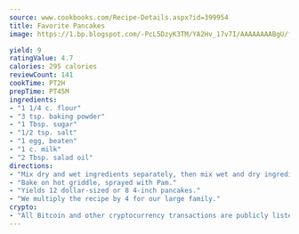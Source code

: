 ```yaml
---
source: www.cookbooks.com/Recipe-Details.aspx?id=399954
title: Favorite Pancakes
image: https://1.bp.blogspot.com/-PcL5DzyK3TM/YA2Hv_17v7I/AAAAAAAABgU/fyHeesSth_IZW9mL5lk6GxJO8cW8ksrGACLcBGAsYHQ/s320/12.png

yield: 9
ratingValue: 4.7
calories: 295 calories
reviewCount: 141
cookTime: PT2H
prepTime: PT45M
ingredients:
- "1 1/4 c. flour"
- "3 tsp. baking powder"
- "1 Tbsp. sugar"
- "1/2 tsp. salt"
- "1 egg, beaten"
- "1 c. milk"
- "2 Tbsp. salad oil"
directions:
- "Mix dry and wet ingredients separately, then mix wet and dry ingredients together all at once until all dry ingredients are moistened."
- "Bake on hot griddle, sprayed with Pam."
- "Yields 12 dollar-sized or 8 4-inch pancakes."
- "We multiply the recipe by 4 for our large family."
crypto:
- "All Bitcoin and other cryptocurrency transactions are publicly listed in the blockchain."
---
```

